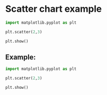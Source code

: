 # Scatter chart example

```python
import matplotlib.pyplot as plt

plt.scatter(2,3)

plt.show()
```


## Example: 
```python
import matplotlib.pyplot as plt

plt.scatter(2,3)

plt.show()
```

